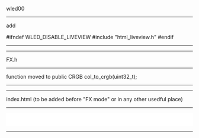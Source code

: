 wled00

------
add

#ifndef WLED_DISABLE_LIVEVIEW
  #include "html_liveview.h"
#endif

------
------

FX.h

------
function moved to public
CRGB 
      col_to_crgb(uint32_t);

------
------

index.html (to be added before "FX mode" or in any other usedful place)

------
<iframe id="lv" scrolling="no" src="/liveview" style=" border-style: none;  justify-content: center; width: 100%; height: 35px; "></iframe>
    
------
